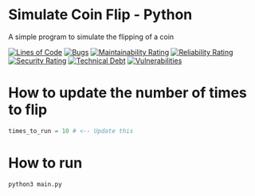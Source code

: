 # Simulate Coin Flip - Python
 
A simple program to simulate the flipping of a coin

[![Lines of Code](https://sonarcloud.io/api/project_badges/measure?project=dewhurstwill_simulate_coin_flip_python&metric=ncloc)](https://sonarcloud.io/dashboard?id=dewhurstwill_simulate_coin_flip_python)
[![Bugs](https://sonarcloud.io/api/project_badges/measure?project=dewhurstwill_simulate_coin_flip_python&metric=bugs)](https://sonarcloud.io/dashboard?id=dewhurstwill_simulate_coin_flip_python)
[![Maintainability Rating](https://sonarcloud.io/api/project_badges/measure?project=dewhurstwill_simulate_coin_flip_python&metric=sqale_rating)](https://sonarcloud.io/dashboard?id=dewhurstwill_simulate_coin_flip_python)
[![Reliability Rating](https://sonarcloud.io/api/project_badges/measure?project=dewhurstwill_simulate_coin_flip_python&metric=reliability_rating)](https://sonarcloud.io/dashboard?id=dewhurstwill_simulate_coin_flip_python)
[![Security Rating](https://sonarcloud.io/api/project_badges/measure?project=dewhurstwill_simulate_coin_flip_python&metric=security_rating)](https://sonarcloud.io/dashboard?id=dewhurstwill_simulate_coin_flip_python)
[![Technical Debt](https://sonarcloud.io/api/project_badges/measure?project=dewhurstwill_simulate_coin_flip_python&metric=sqale_index)](https://sonarcloud.io/dashboard?id=dewhurstwill_simulate_coin_flip_python)
[![Vulnerabilities](https://sonarcloud.io/api/project_badges/measure?project=dewhurstwill_simulate_coin_flip_python&metric=vulnerabilities)](https://sonarcloud.io/dashboard?id=dewhurstwill_simulate_coin_flip_python)

# How to update the number of times to flip

```python
times_to_run = 10 # <-- Update this
```

# How to run

```bash
python3 main.py
```
